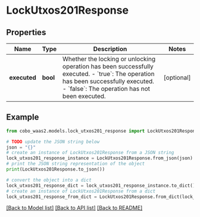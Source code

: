 # LockUtxos201Response


## Properties

Name | Type | Description | Notes
------------ | ------------- | ------------- | -------------
**executed** | **bool** | Whether the locking or unlocking operation has been successfully executed. - &#x60;true&#x60;: The operation has been successfully executed. - &#x60;false&#x60;: The operation has not been executed.  | [optional] 

## Example

```python
from cobo_waas2.models.lock_utxos201_response import LockUtxos201Response

# TODO update the JSON string below
json = "{}"
# create an instance of LockUtxos201Response from a JSON string
lock_utxos201_response_instance = LockUtxos201Response.from_json(json)
# print the JSON string representation of the object
print(LockUtxos201Response.to_json())

# convert the object into a dict
lock_utxos201_response_dict = lock_utxos201_response_instance.to_dict()
# create an instance of LockUtxos201Response from a dict
lock_utxos201_response_from_dict = LockUtxos201Response.from_dict(lock_utxos201_response_dict)
```
[[Back to Model list]](../README.md#documentation-for-models) [[Back to API list]](../README.md#documentation-for-api-endpoints) [[Back to README]](../README.md)


